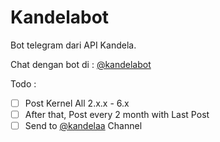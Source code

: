 # Kandelabot

Bot telegram dari API Kandela.

Chat dengan bot di : [@kandelabot](https://t.me/kandelabot)

Todo :
- [ ] Post Kernel All 2.x.x - 6.x
- [ ] After that, Post every 2 month with Last Post
- [ ] Send to [@kandelaa](https://t.me/kandelaa) Channel
